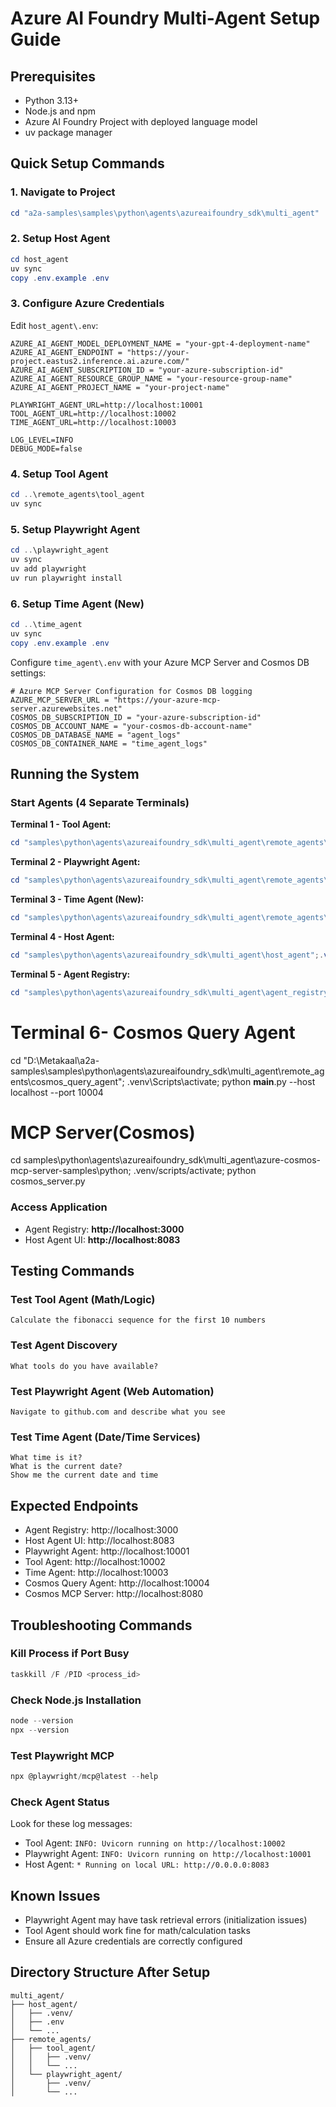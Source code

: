 # Azure AI Foundry Multi-Agent Setup Guide

## Prerequisites
- Python 3.13+
- Node.js and npm
- Azure AI Foundry Project with deployed language model
- uv package manager

## Quick Setup Commands

### 1. Navigate to Project
```powershell
cd "a2a-samples\samples\python\agents\azureaifoundry_sdk\multi_agent"
```

### 2. Setup Host Agent
```powershell
cd host_agent
uv sync
copy .env.example .env
```

### 3. Configure Azure Credentials
Edit `host_agent\.env`:
```env
AZURE_AI_AGENT_MODEL_DEPLOYMENT_NAME = "your-gpt-4-deployment-name"
AZURE_AI_AGENT_ENDPOINT = "https://your-project.eastus2.inference.ai.azure.com/"
AZURE_AI_AGENT_SUBSCRIPTION_ID = "your-azure-subscription-id"
AZURE_AI_AGENT_RESOURCE_GROUP_NAME = "your-resource-group-name"
AZURE_AI_AGENT_PROJECT_NAME = "your-project-name"

PLAYWRIGHT_AGENT_URL=http://localhost:10001
TOOL_AGENT_URL=http://localhost:10002
TIME_AGENT_URL=http://localhost:10003

LOG_LEVEL=INFO
DEBUG_MODE=false
```

### 4. Setup Tool Agent
```powershell
cd ..\remote_agents\tool_agent
uv sync
```

### 5. Setup Playwright Agent
```powershell
cd ..\playwright_agent
uv sync
uv add playwright
uv run playwright install
```

### 6. Setup Time Agent (New)
```powershell
cd ..\time_agent
uv sync
copy .env.example .env
```

Configure `time_agent\.env` with your Azure MCP Server and Cosmos DB settings:
```env
# Azure MCP Server Configuration for Cosmos DB logging
AZURE_MCP_SERVER_URL = "https://your-azure-mcp-server.azurewebsites.net"
COSMOS_DB_SUBSCRIPTION_ID = "your-azure-subscription-id"
COSMOS_DB_ACCOUNT_NAME = "your-cosmos-db-account-name"
COSMOS_DB_DATABASE_NAME = "agent_logs"
COSMOS_DB_CONTAINER_NAME = "time_agent_logs"
```

## Running the System

### Start Agents (4 Separate Terminals)

**Terminal 1 - Tool Agent:**
```powershell
cd "samples\python\agents\azureaifoundry_sdk\multi_agent\remote_agents\tool_agent";.venv\Scripts\activate ;python .
```

**Terminal 2 - Playwright Agent:**
```powershell
cd "samples\python\agents\azureaifoundry_sdk\multi_agent\remote_agents\playwright_agent";.venv\Scripts\activate;python .
```

**Terminal 3 - Time Agent (New):**
```powershell
cd "samples\python\agents\azureaifoundry_sdk\multi_agent\remote_agents\time_agent";.venv\Scripts\activate;python .
```

**Terminal 4 - Host Agent:**
```powershell
cd "samples\python\agents\azureaifoundry_sdk\multi_agent\host_agent";.venv\Scripts\activate;python .
```

**Terminal 5 - Agent Registry:**
```powershell
cd "samples\python\agents\azureaifoundry_sdk\multi_agent\agent_registry_dashboard";.agentregistry\Scripts\activate;python app.py
```


# Terminal 6- Cosmos Query Agent
cd "D:\Metakaal\a2a-samples\samples\python\agents\azureaifoundry_sdk\multi_agent\remote_agents\cosmos_query_agent"; .venv\Scripts\activate; python __main__.py --host localhost --port 10004

# MCP Server(Cosmos)
cd samples\python\agents\azureaifoundry_sdk\multi_agent\azure-cosmos-mcp-server-samples\python; .venv/scripts/activate; python cosmos_server.py


### Access Application
- Agent Registry: **http://localhost:3000**
- Host Agent UI: **http://localhost:8083**

## Testing Commands

### Test Tool Agent (Math/Logic)
```
Calculate the fibonacci sequence for the first 10 numbers
```

### Test Agent Discovery
```
What tools do you have available?
```

### Test Playwright Agent (Web Automation)
```
Navigate to github.com and describe what you see
```

### Test Time Agent (Date/Time Services)
```
What time is it?
What is the current date?
Show me the current date and time
```

## Expected Endpoints
- Agent Registry: http://localhost:3000
- Host Agent UI: http://localhost:8083
- Playwright Agent: http://localhost:10001
- Tool Agent: http://localhost:10002
- Time Agent: http://localhost:10003
- Cosmos Query Agent: http://localhost:10004
- Cosmos MCP Server: http://localhost:8080

## Troubleshooting Commands

### Kill Process if Port Busy
```powershell
taskkill /F /PID <process_id>
```

### Check Node.js Installation
```powershell
node --version
npx --version
```

### Test Playwright MCP
```powershell
npx @playwright/mcp@latest --help
```

### Check Agent Status
Look for these log messages:
- Tool Agent: `INFO: Uvicorn running on http://localhost:10002`
- Playwright Agent: `INFO: Uvicorn running on http://localhost:10001`
- Host Agent: `* Running on local URL: http://0.0.0.0:8083`

## Known Issues
- Playwright Agent may have task retrieval errors (initialization issues)
- Tool Agent should work fine for math/calculation tasks
- Ensure all Azure credentials are correctly configured

## Directory Structure After Setup
```
multi_agent/
├── host_agent/
│   ├── .venv/
│   ├── .env
│   └── ...
├── remote_agents/
│   ├── tool_agent/
│   │   ├── .venv/
│   │   └── ...
│   └── playwright_agent/
│       ├── .venv/
│       └── ...
```
